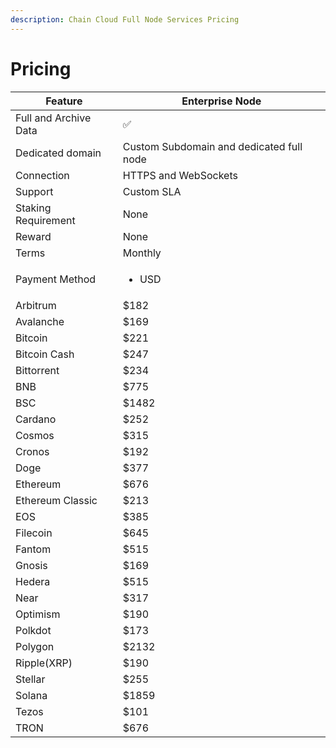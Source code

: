 ```yaml
---
description: Chain Cloud Full Node Services Pricing
---
```


# Pricing
<!-- 
| Feature               | Protocol Node                                             | Enterprise Node                                           |
| --------------------- | --------------------------------------------------------- | --------------------------------------------------------- |
| Full and Archive Data | ✅                                                         | ✅                                                         |
| Dedicated domain      | None                                                      | Custom Subdomain and dedicated full node                  |
| Connection            | HTTPS and WebSockets                                      | HTTPS and WebSockets                                      |
| Support               | Custom SLA                                                | Custom SLA                                                |
| Staking Requirement   | 100,000 XCN                                               | None                                                      |
| Reward                | Based on the amount of nodes deployed in the chains       | None                                                      |
| Terms                 | Monthly                                                   | Monthly                                                   |
| Payment Method        | <ul><li>XCN, USDC, ETH</li></ul>                          | <ul><li>XCN, USDC, ETH</li></ul>                          |
| Cost                  | <p>1,000,000,000 XCN per month<br/>(20% off with XCN)</p> | <p>1,500,000,000 XCN per month<br/>(20% off with XCN)</p> |
 -->

| Feature               | Enterprise Node                                           |
| --------------------- | --------------------------------------------------------- |
| Full and Archive Data | ✅                                                         |
| Dedicated domain      | Custom Subdomain and dedicated full node                  |
| Connection            | HTTPS and WebSockets                                      |
| Support               | Custom SLA                                                |
| Staking Requirement   | None                                                      |
| Reward                | None                                                      |
| Terms                 | Monthly                                                   |
| Payment Method        | <ul><li>USD</li></ul>                                     |
| Arbitrum              | $182                                                      |
| Avalanche             | $169                                                      |
| Bitcoin               | $221                                                      |
| Bitcoin Cash          | $247                                                      |
| Bittorrent            | $234                                                      |
| BNB                   | $775                                                      |
| BSC                   | $1482                                                     |
| Cardano               | $252                                                      |
| Cosmos                | $315                                                      |
| Cronos                | $192                                                      |
| Doge                  | $377                                                      |
| Ethereum              | $676                                                      |
| Ethereum Classic      | $213                                                      |
| EOS                   | $385                                                      |
| Filecoin              | $645                                                      |
| Fantom                | $515                                                      |
| Gnosis                | $169                                                      |
| Hedera                | $515                                                      |
| Near                  | $317                                                      |
| Optimism              | $190                                                      |
| Polkdot               | $173                                                      |
| Polygon               | $2132                                                     |
| Ripple(XRP)           | $190                                                      |
| Stellar               | $255                                                      |
| Solana                | $1859                                                     |
| Tezos                 | $101                                                      |
| TRON                  | $676                                                      |